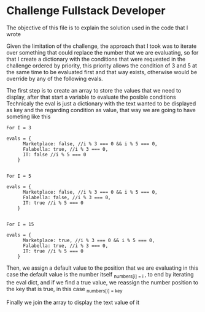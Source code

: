 # Challenge Fullstack Developer
The objective of this file is to explain the solution used in the code that I wrote

Given the limitation of the challenge, the approach that I took was to iterate over something that could replace the number that we are evaluating, so for that I create a dictionary with the conditions that were requested in the challenge ordered by priority, this priority allows the condition of 3 and 5 at the same time to be evaluated first and that way exists, otherwise would be override by any of the following evals.

The first step is to create an array to store the values that we need to display, after that start a variable to evaluate the posible conditions
Technicaly the eval is just a dictionary with the text wanted to be displayed as key and the regarding condition as value, that way we are going to have someting like this

```
For I = 3

evals = {
      Marketplace: false, //i % 3 === 0 && i % 5 === 0,
      Falabella: true, //i % 3 === 0,
      IT: false //i % 5 === 0
    }


For I = 5

evals = {
      Marketplace: false, //i % 3 === 0 && i % 5 === 0,
      Falabella: false, //i % 3 === 0,
      IT: true //i % 5 === 0
    }


For I = 15

evals = {
      Marketplace: true, //i % 3 === 0 && i % 5 === 0,
      Falabella: true, //i % 3 === 0,
      IT: true //i % 5 === 0
    }
```

Then, we assign a default value to the position that we are evaluating in this case the default value is the number itself <sub> numbers[i] = i </sub>, to end by iterating the eval dict, and if we find a true value, we reassign the number position to the key that is true, in this case <sub> numbers[i] = key </sub>

Finally we join the array to display the text value of it